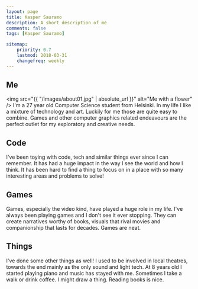 ```yaml
---
layout: page
title: Kasper Sauramo
description: A short description of me
comments: false
tags: [Kasper Sauramo]

sitemap:
    priority: 0.7
    lastmod: 2018-03-31
    changefreq: weekly
---
```

## Me
<span class="image left"><img src="{{ "/images/about01.jpg" | absolute_url }}" alt="Me with a flower" /></span>
I'm a 27 year old Computer Science student from Helsinki. In my life I like a mixture of technology and art.
Luckily for me those are quite easy to combine. Games and other computer graphics related endeavours are the perfect
outlet for my exploratory and creative needs.

## Code
I've been toying with code, tech and similar things ever since I can remember. It has had a huge impact in the way
I see the world and how I think. It has been hard to find a thing to focus on in a place with so many
interesting areas and problems to solve!

## Games
Games, especially the video kind,  have played a huge role in my life. I've always been playing games and I don't see it ever stopping.
They can create narratives worthy of books, visuals that rival movies and companionship that lasts for decades. Games are neat.

## Things
I've done some other things as well! I used to be involved in local theatres, towards the end mainly as the only sound and light tech.
At 8 years old I started playing piano and music has stayed with me. Sometimes I take a walk or drink coffee. I might draw a thing.
Reading books is nice.
